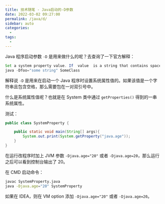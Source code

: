 ```yaml
---
title: 技术随笔 - Java启动的-D参数
date: 2022-03-02 09:27:00
permalink: /java/d/
sidebar: auto
categories: 
  - 
tags: 
  - 
---
```




Java 程序启动参数 `-D` 是用来做什么的呢？去查询了一下官方解释：

```java
Set a system property value. If  value  is a string that contains spaces, you must enclose the string in double quotes:
java -Dfoo="some string" SomeClass
```

解释说 `-D` 是用来在启动一个 Java 程序时设置系统属性值的。如果该值是一个字符串且包含空格，那么需要包在一对双引号中。

什么是系统属性值呢？也就是在 System 类中通过 `getProperties()` 得到的一串系统属性。

测试：

```java
public class SystemProperty {

    public static void main(String[] args){
        System.out.print(System.getProperty("java.age"));
    }
}
```

在运行改程序时加上 JVM 参数 `-Djava.age="20"` 或者 `-Djava.age=20`，那么运行之后可以看到控制台输出了 20。

在 CMD 启动命令：

```sh
javac SystemProperty.java
java -Djava.age="20" SystemProperty
```

如果在 IDEA，则在 VM option 添加 `-Djava.age="20"` 或者 `-Djava.age=20`。
